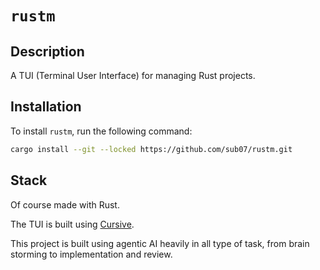 # `rustm`

## Description

A TUI (Terminal User Interface) for managing Rust projects.

## Installation

To install `rustm`, run the following command:

```bash
cargo install --git --locked https://github.com/sub07/rustm.git
```

## Stack

Of course made with Rust.

The TUI is built using [Cursive](https://github.com/gyscos/Cursive).

This project is built using agentic AI heavily in all type of task, from brain storming to implementation and review.
